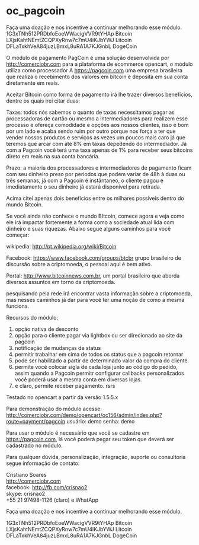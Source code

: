 oc_pagcoin
==========

Faça uma doação e nos incentive a continuar melhorando esse módulo.
1G3xTNh512PRDbfoEoeWWacigVVR9tYHAp Bitcoin
<br>
LXjsKahtNEmtZCQPXyRnw7c7mU4iKJbYWJ Litcoin
<br>
DFLaTxkhVeA84juzLBmxL8uRA1A7KJGnbL DogeCoin


O módulo de pagamento PagCoin é uma solução desenvolvida por http://comerciobr.com para a plataforma de ecommerce opencart, o módulo utiliza como processador A https://pagcoin.com uma empresa brasileira que realiza o recebimento dos valores em bitcoin e deposita em sua conta diretamente em reais.

Aceitar Bitcoin como forma de pagamento irá lhe trazer diversos benefícios, dentre os quais irei citar duas:

Taxas: todos nós sabemos o quanto de taxas necessitamos pagar as processadoras de cartão ou mesmo a intermediadores para realizem esse processo e ofereça comodidade e opções aos nossos clientes, isso é bom por um lado e acaba sendo ruim por outro porque nos força a ter que vender nossos produtos e serviços as vezes um poucos mais caro já que teremos que arcar com até 8% em taxas depedendo do intermediador. Já com a Pagcoin você terá uma taxa apenas de 1% para receber seus bitcoins direto em reais na sua conta bancária.

Prazo: a maioria dos processadores e intermediadores de pagamento ficam com seu dinheiro preso por periodos que podem variar de 48h à duas ou três semanas, já com a Pagcoin é instântaneo, o cliente pagou e imediatamente o seu dinheiro já estará disponível para retirada.

Acima citei apenas dois benefícios entre os milhares possíveis dentro do mundo Bitcoin.

Se você ainda não conhece o mundo BItcoin, comece agora e veja como ele irá impactar fortemente a forma como a sociedade atual lida com dinheiro e suas riquezas. Abaixo segue alguns caminhos para você começar:

wikipedia: http://pt.wikipedia.org/wiki/Bitcoin

Facebook: https://www.facebook.com/groups/btcbr grupo brasileiro de discursão sobre a criptomoeda, o pessoal aqui é bem ativo.

Portal: http://www.bitcoinnews.com.br, um portal brasileiro que aborda diversos assuntos em torno da criptomoeda.

pesquisando pela rede irá encontrar vasta informação sobre a criptomoeda, mas nesses caminhos já dar para você ter uma noção de como a mesma funciona.

Recursos do módulo:
<ol>
    <li>opção nativa de desconto</li>
    <li>opção para o cliente pagar via lightbox ou ser direcionado ao site da pagcoin</li>
    <li>notificação de mudanças de status</li>
    <li>permitir trabalhar em cima de todos os status que a pagcoin retornar</li>
    <li>pode ser habilitado a partir de determinado valor da compra do cliente</li>
    <li>permite você colocar sigla de cada loja junto ao código do pedido, assim quando a Pagcoin permitr configurar callbacks personalizados você poderá usar a mesma conta em diversas lojas.</li>
    <li>e claro, permite receber pagamento. rsrs</li>
</ol>


Testado no opencart a partir da versão  1.5.5.x

Para demonstração do módulo acesse: http://comerciobr.com/demo/opencart/oc156/admin/index.php?route=payment/pagcoin
usuário: demo
senha: demo

Para usar o módulo é necessário que você se cadastre em https://pagcoin.com, lá você poderá pegar seu token que deverá ser cadastrado no módulo.


Para qualquer dúvida, personalização, integração, suporte ou consultoria segue informação de contato:

Cristiano Soares
<br>
http://comerciobr.com
<br>
facebook: http://fb.com/crisnao2
<br>
skype: crisnao2
<br>
+55 21 97498-1126 (claro) e WhatApp


Faça uma doação e nos incentive a continuar melhorando esse módulo.

1G3xTNh512PRDbfoEoeWWacigVVR9tYHAp Bitcoin
<br>
LXjsKahtNEmtZCQPXyRnw7c7mU4iKJbYWJ Litcoin
<br>
DFLaTxkhVeA84juzLBmxL8uRA1A7KJGnbL DogeCoin